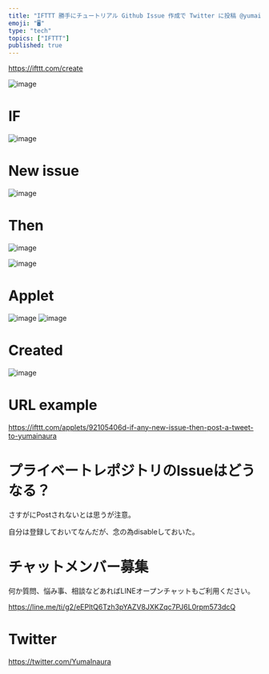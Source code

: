 ```yaml
---
title: "IFTTT 勝手にチュートリアル Github Issue 作成で Twitter に投稿 @yumainaura"
emoji: "🖥"
type: "tech"
topics: ["IFTTT"]
published: true
---
```


https://ifttt.com/create 

![image](https://user-images.githubusercontent.com/13635059/50536266-e6b27b00-0b95-11e9-85bb-0aab41bb83db.png)

# IF

![image](https://user-images.githubusercontent.com/13635059/50536268-ec0fc580-0b95-11e9-9258-f1bed2717543.png)

# New issue

![image](https://user-images.githubusercontent.com/13635059/50536270-f7fb8780-0b95-11e9-812c-31b7e3154fab.png)


# Then 

![image](https://user-images.githubusercontent.com/13635059/50536274-02b61c80-0b96-11e9-81d1-859c7474dc23.png)

![image](https://user-images.githubusercontent.com/13635059/50536277-09449400-0b96-11e9-98b6-28f506f3ff99.png)

# Applet


![image](https://user-images.githubusercontent.com/13635059/50536283-182b4680-0b96-11e9-92bb-cdea5d4e555f.png)
![image](https://user-images.githubusercontent.com/13635059/50536285-211c1800-0b96-11e9-932f-04b0b3e2d2bb.png)


# Created

![image](https://user-images.githubusercontent.com/13635059/50536288-2711f900-0b96-11e9-8a39-12f82ab438ce.png)

# URL example

https://ifttt.com/applets/92105406d-if-any-new-issue-then-post-a-tweet-to-yumainaura

# プライベートレポジトリのIssueはどうなる？

さすがにPostされないとは思うが注意。

自分は登録しておいてなんだが、念の為disableしておいた。








<!-- Update From Qiita API -->

# チャットメンバー募集


何か質問、悩み事、相談などあればLINEオープンチャットもご利用ください。

https://line.me/ti/g2/eEPltQ6Tzh3pYAZV8JXKZqc7PJ6L0rpm573dcQ





# Twitter


https://twitter.com/YumaInaura


<!-- Update From Qiita API -->


